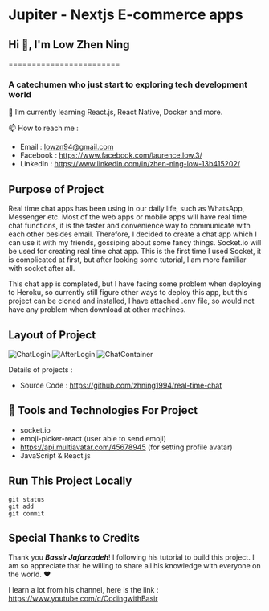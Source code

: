 # Jupiter - Nextjs E-commerce apps 

## Hi 👋, I'm Low Zhen Ning
========================

### A catechumen who just start to exploring tech development world

🌱 I’m currently learning React.js, React Native, Docker and more. 

📫 How to reach me : 
- Email : lowzn94@gmail.com
- Facebook : https://www.facebook.com/laurence.low.3/
- LinkedIn : https://www.linkedin.com/in/zhen-ning-low-13b415202/

## Purpose of Project

Real time chat apps has been using in our daily life, such as WhatsApp, Messenger etc. Most of the web apps or mobile apps will have real time chat functions, it is the faster and convenience way to communicate with each other besides email. Therefore, I decided to create a chat app which I can use it with my friends, gossiping about some fancy things. Socket.io will be used for creating real time chat app. This is the first time I used Socket, it is complicated at first, but after looking some tutorial, I am more familiar with socket after all. 

This chat app is completed, but I have facing some problem when deploying to Heroku, so currently still figure other ways to deploy this app, but this project can be cloned and installed, I have attached .env file, so would not have any problem when download at other machines.

## Layout of Project

![ChatLogin](https://user-images.githubusercontent.com/60384726/181742780-cc0d0349-4558-4d34-b5d6-dcf6f4a61e01.PNG)
![AfterLogin](https://user-images.githubusercontent.com/60384726/181742804-693f59f6-c77c-4449-a36b-82d4be838e99.PNG)
![ChatContainer](https://user-images.githubusercontent.com/60384726/181742818-eb09b85d-47d6-4483-a1cb-62c06a6648a2.PNG)


Details of projects : 
- Source Code : https://github.com/zhning1994/real-time-chat

## :rocket: Tools and Technologies For Project
- socket.io
- emoji-picker-react (user able to send emoji)
- https://api.multiavatar.com/45678945 (for setting profile avatar)
- JavaScript & React.js 

## Run This Project Locally

```
git status
git add
git commit

```


## Special Thanks to Credits

Thank you ***Bassir Jafarzadeh***! I following his tutorial to build this project. I am so appreciate that he willing to share all his knowledge with everyone on the world. :hearts: 

I learn a lot from his channel, here is the link : https://www.youtube.com/c/CodingwithBasir
